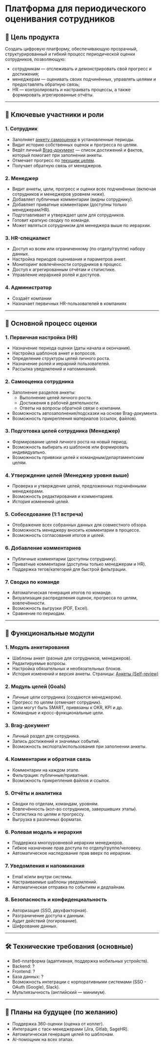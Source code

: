 # Платформа для периодического оценивания сотрудников
## 🎯 Цель продукта
Создать цифровую платформу, обеспечивающую прозрачный, структурированный и гибкий процесс периодической оценки сотрудников, позволяющую:
- сотрудникам — отслеживать и демонстрировать свой прогресс и достижения;
- менеджерам — оценивать своих подчинённых, управлять целями и предоставлять обратную связь;
- HR — контролировать и настраивать процессы, а также формировать агрегированные отчёты.
---
## 👥 Ключевые участники и роли
### 1. Сотрудник
- Заполняет [анкету самооценки](self-review_-periodId_edit) в установленные периоды.
- Видит историю собственных оценок и прогресса по целям.
- Ведёт личный [Brag-документ](Prototype2/brag-doc) — список достижений и фактов, который помогает при заполнении анкеты.
- Отмечает прогресс по [текущим целям](Prototype2/goals).
- Получает обратную связь от менеджеров.
### 2. Менеджер
- Видит анкеты, цели, прогресс и оценки всех подчинённых (включая сотрудников и менеджеров уровнем ниже).
- Добавляет публичные комментарии (видны сотруднику).
- Добавляет приватные комментарии (доступны только менеджерам/HR).
- Подготавливает и утверждает цели для сотрудников.
- Готовит краткую сводку по команде.
- Может являться сотрудником для менеджера выше по иерархии.
### 3. HR-специалист
- Доступ ко всем или ограниченному (по отделу/группе) набору данных.
- Настройка периодов оценивания и параметров анкет.
- Мониторинг вовлечённости сотрудников в процесс.
- Доступ к агрегированным отчётам и статистике.
- Управление иерархией ролей и доступов.
### 4. Администратор
- Создаёт компании
- Назначает первичных HR-пользователей в компаниях
---
## 🧪 Основной процесс оценки
### 1. Первичная настройка (HR)
- Назначение периода оценки (даты начала и окончания).
- Настройка шаблонов анкет и вопросов.
- Определение структуры целей личного роста.
- Назначение ролей и иерархий пользователей.
- Рассылка уведомлений и напоминаний.
### 2. Самооценка сотрудника
- Заполнение разделов анкеты:
    - Выполнение целей личного роста.
    - Достижения в рабочей деятельности.
    - Ответы на вопросы обратной связи о компании.
- Возможность автозаполнения/подсказки на основе Brag-документа.
- Возможность прикрепления материалов (ссылок, файлов).
### 3. Подготовка целей сотрудника (Менеджер)
- Формирование целей личного роста на новый период.
- Возможность выбирать из шаблонов или формировать индивидуально.
- Возможность привязки целей к командным/департаментским целям.
### 4. Утверждение целей (Менеджер уровня выше)
- Проверка и утверждение целей, предложенных подчинёнными менеджерами.
- Возможность редактирования и комментариев.
- История изменений целей.
### 5. Собеседование (1:1 встреча)
- Отображение всех собранных данных для совместного обзора.
- Возможность менеджеру вносить комментарии в процессе.
- Возможность согласования итогов и целей.
### 6. Добавление комментариев
- Публичные комментарии (доступны сотруднику).
- Приватные комментарии (доступны только менеджерам и HR).
- Поддержка тегов/категорий для быстрой фильтрации.
### 7. Сводка по команде
- Автоматическая генерация итогов по команде.
- Визуализация распределения оценок, прогресса по целям, вовлечённости.
- Возможность выгрузки (PDF, Excel).
- Сравнение по периодам.

---
## 🧩 Функциональные модули
### 1. Модуль анкетирования
- Шаблоны анкет (разные для сотрудников, менеджеров).
- Редактируемые вопросы.
- Настройка обязательных и необязательных блоков.
- История изменений и версия анкеты.
Страницы: [Анкеты (Self-review)](07%20Страницы.md#Анкеты%20(Self-review))
### 2. Модуль целей (Goals)
- Личные цели сотрудника (создаются менеджером).
- Прогресс по целям (отмечает сотрудник).
- Цели могут быть SMART, привязаны к OKR, KPI и др.
- Командные и кросс-функциональные цели.
### 3. Brag-документ
- Личный раздел для сотрудника.
- Запись достижений и значимых событий.
- Возможность экспорта/использования при заполнении анкеты.
### 4. Комментарии и обратная связь
- Комментарии на каждом этапе.
- Фильтрация: публичные/приватные.
- Возможность прикрепления файлов и ссылок.
### 5. Отчёты и аналитика
- Сводки по отделам, командам, уровням.
- Вовлечённость (кол-во сотрудников, завершивших этапы).
- Статистика по целям и прогрессу.
- Выгрузка в различных форматах.
### 6. Ролевая модель и иерархия
- Поддержка многоуровневой иерархии менеджеров.
- Гибкое назначение прав доступа по отделу/группе/человеку.
- Автоматическое наследование прав вверх по иерархии.
### 7. Уведомления и напоминания
- Email и/или внутри системы.
- Настраиваемые шаблоны уведомлений.
- Автоматическая отправка по событиям и дедлайнам.
### 8. Безопасность и конфиденциальность
- Авторизация (SSO, двухфакторная).
- Разграничение доступа к данным.
- Аудит действий (логирование).
- Шифрование данных.
---
## 🛠️ Технические требования (основные)
- Веб-платформа (адаптивная, поддержка мобильных устройств).
- Backend: ?
- Frontend: ?
- База данных: ?
- Возможность интеграции с корпоративными системами (SSO - OAuth (Google), Slack).
- Мультиязычность (английский — минимум).
---
## 🔮 Планы на будущее (по желанию)
- Поддержка 360-оценки (оценка от коллег).
- Интеграция с таск-менеджерами (Jira, Gitlab, SageHR).
- Автоматическая генерация целей по шаблонам.
- AI-помощник на всех этапах.
